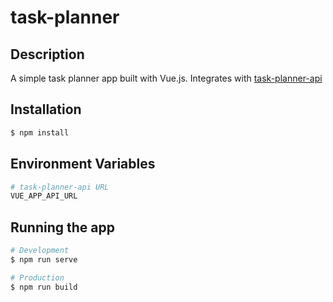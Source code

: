 # task-planner

## Description

A simple task planner app built with Vue.js. Integrates with
[task-planner-api](https://github.com/kayloody/task-planner-api)

## Installation

```bash
$ npm install
```

## Environment Variables

```bash
# task-planner-api URL
VUE_APP_API_URL
```

## Running the app

```bash
# Development
$ npm run serve

# Production
$ npm run build
```
